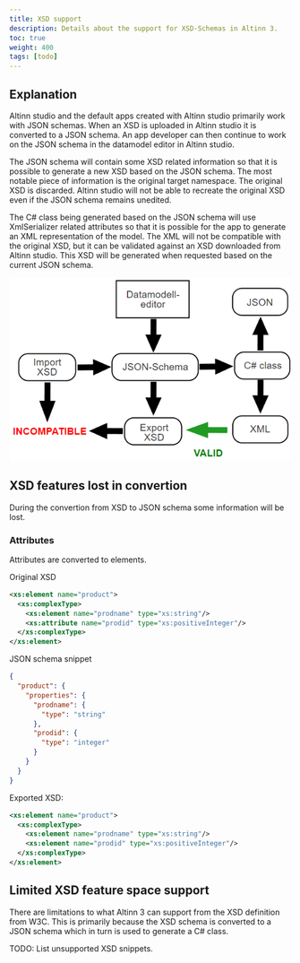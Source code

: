 ```yaml
---
title: XSD support
description: Details about the support for XSD-Schemas in Altinn 3.
toc: true
weight: 400
tags: [todo]
---
```


## Explanation

Altinn studio and the default apps created with Altinn studio primarily work with JSON schemas. When an XSD is uploaded in Altinn studio it is converted to a JSON schema. An app developer can then continue to work on the JSON schema in the datamodel editor in Altinn studio. 

The JSON schema will contain some XSD related information so that it is possible to generate a new XSD based on the JSON schema. The most notable piece of information is the original target namespace. The original XSD is discarded. Altinn studio will not be able to recreate the original XSD even if the JSON schema remains unedited.

The C# class being generated based on the JSON schema will use XmlSerializer related attributes so that it is possible for the app to generate an XML representation of the model. The XML will not be compatible with the original XSD, but it can be validated against an XSD downloaded from Altinn studio. This XSD will be generated when requested based on the current JSON schema.

![XSD support](xsd-support.png "XSD support")

## XSD features lost in convertion

During the convertion from XSD to JSON schema some information will be lost.

### Attributes

Attributes are converted to elements.

Original XSD
```xml
<xs:element name="product">
  <xs:complexType>
    <xs:element name="prodname" type="xs:string"/>
    <xs:attribute name="prodid" type="xs:positiveInteger"/>
  </xs:complexType>
</xs:element>
```

JSON schema snippet
```json
{
  "product": {
    "properties": {
      "prodname": {
        "type": "string"
      },
      "prodid": {
        "type": "integer"
      }
    }
  }
}
```
Exported XSD:
```xml
<xs:element name="product">
  <xs:complexType>
    <xs:element name="prodname" type="xs:string"/>
    <xs:element name="prodid" type="xs:positiveInteger"/>
  </xs:complexType>
</xs:element>
```


## Limited XSD feature space support

There are limitations to what Altinn 3 can support from the XSD definition from W3C. This is primarily because the XSD schema is converted to a JSON schema which in turn is used to generate a C# class.

TODO: List unsupported XSD snippets. 